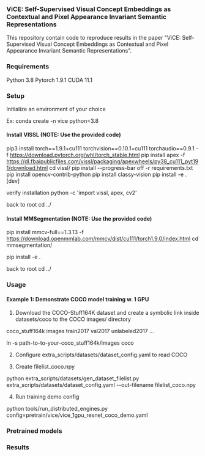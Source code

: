 ### ViCE: Self-Supervised Visual Concept Embeddings as Contextual and Pixel Appearance Invariant Semantic Representations

This repository contain code to reproduce results in the paper "ViCE: Self-Supervised Visual Concept Embeddings as Contextual and Pixel Appearance Invariant Semantic Representations".

### Requirements

Python 3.8
Pytorch 1.9.1
CUDA 11.1


### Setup

Initialize an environment of your choice

Ex: conda create -n vice python=3.8

#### Install VISSL (NOTE: Use the provided code)

pip3 install torch==1.9.1+cu111 torchvision==0.10.1+cu111 torchaudio==0.9.1 -f https://download.pytorch.org/whl/torch_stable.html
pip install apex -f https://dl.fbaipublicfiles.com/vissl/packaging/apexwheels/py38_cu111_pyt191/download.html
cd vissl/
pip install --progress-bar off -r requirements.txt
pip install opencv-contrib-python
pip install classy-vision
pip install -e .[dev]

verify installation
python -c 'import vissl, apex, cv2'

back to root
cd ../

#### Install MMSegmentation (NOTE: Use the provided code)

pip install mmcv-full==1.3.13 -f https://download.openmmlab.com/mmcv/dist/cu111/torch1.9.0/index.html
cd mmsegmentation/

pip install -e . 

back to root
cd ../

### Usage

#### Example 1: Demonstrate COCO model training w. 1 GPU

1. Download the COCO-Stuff164K dataset and create a symbolic link inside datasets/coco to the COCO images/ directory

coco_stuff164k
    images
       train2017
       val2017
       unlabeled2017
...

ln -s path-to-to-your-coco_stuff164k/images coco

2. Configure extra_scripts/datasets/dataset_config.yaml to read COCO


3. Create filelist_coco.npy

python extra_scripts/datasets/gen_dataset_filelist.py extra_scripts/datasets/dataset_config.yaml --out-filename filelist_coco.npy

4. Run training demo config

python tools/run_distributed_engines.py config=pretrain/vice/vice_1gpu_resnet_coco_demo.yaml





### Pretrained models


### Results